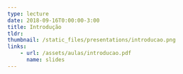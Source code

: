 ```yaml
---
type: lecture
date: 2018-09-16T0:00:00-3:00
title: Introdução
tldr: 
thumbnail: /static_files/presentations/introducao.png
links: 
    - url: /assets/aulas/introducao.pdf
      name: slides
---
```

